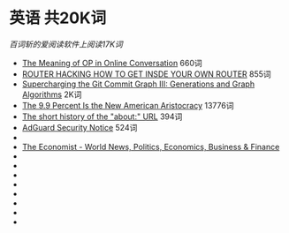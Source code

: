 # 英语 共20K词

*百词斩的爱阅读软件上阅读17K词*
*   [The Meaning of OP in Online Conversation](https://www.lifewire.com/what-does-o-p-stand-for-2483372) 660词
*   [ROUTER HACKING HOW TO GET INSDE YOUR OWN ROUTER](https://blog.websecurify.com/2018/06/router-hacking.html) 855词
*   [Supercharging the Git Commit Graph III: Generations and Graph Algorithms](https://blogs.msdn.microsoft.com/devops/2018/07/09/supercharging-the-git-commit-graph-iii-generations/) 2K词
*   [The 9.9 Percent Is the New American Aristocracy](https://www.theatlantic.com/magazine/archive/2018/06/the-birth-of-a-new-american-aristocracy/559130/) 13776词
*   [The short history of the "about:" URL](http://www.montulli.org/lou/about_urls) 394词
*   [AdGuard Security Notice](https://adguard.com/en/blog/adguard-security-notice/?aid=18928&utm_source=newsletter&utm_medium=email&utm_campaign=newsletter_september2018) 524词
*   []()
*   [The Economist - World News, Politics, Economics, Business & Finance](https://www.economist.com/)
*   []()
*   []()
*   []()
*   []()
*   []()
*   []()
*   []()
*   []()